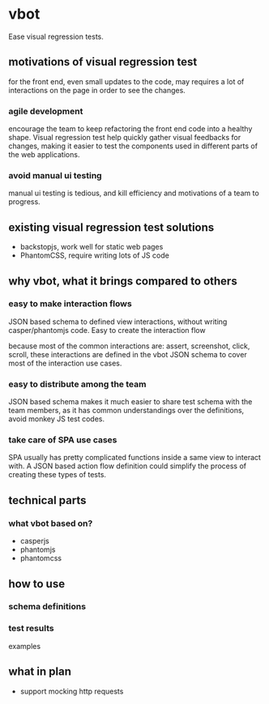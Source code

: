 # vbot
Ease visual regression tests.

## motivations of visual regression test
for the front end, even small updates to the code, may requires a lot of interactions on the page in order to see the changes.
### agile development
encourage the team to keep refactoring the front end code into a healthy shape. Visual regression test help quickly gather visual feedbacks for changes, making it easier to test the components used in different parts of the web applications.
### avoid manual ui testing
manual ui testing is tedious, and kill efficiency and motivations of a team to progress.

## existing visual regression test solutions
- backstopjs, work well for static web pages
- PhantomCSS, require writing lots of JS code

## why vbot, what it brings compared to others
### easy to make interaction flows
JSON based schema to defined view interactions, without writing casper/phantomjs code. Easy to create the interaction flow

because most of the common interactions are: assert, screenshot, click, scroll, these interactions are defined in the vbot JSON schema to cover most of the interaction use cases.

### easy to distribute among the team
JSON based schema makes it much easier to share test schema with the team members, as it has common understandings over the definitions, avoid monkey JS test codes.

### take care of SPA use cases
SPA usually has pretty complicated functions inside a same view to interact with. A JSON based action flow definition could simplify the process of creating these types of tests.

## technical parts
### what vbot based on?
- casperjs
- phantomjs
- phantomcss

## how to use
### schema definitions
### test results
examples

## what in plan
- support mocking http requests
